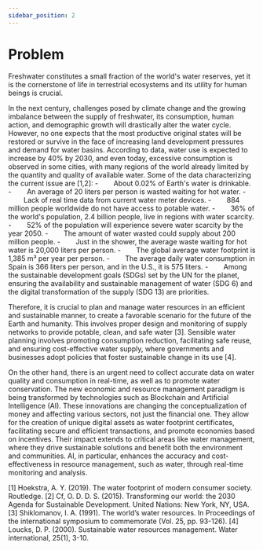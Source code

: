 ```yaml
---
sidebar_position: 2
---
```


# Problem

Freshwater constitutes a small fraction of the world's water reserves, yet it is the cornerstone of life in terrestrial ecosystems and its utility for human beings is crucial.

In the next century, challenges posed by climate change and the growing imbalance between the supply of freshwater, its consumption, human action, and demographic growth will drastically alter the water cycle. However, no one expects that the most productive original states will be restored or survive in the face of increasing land development pressures and demand for water basins. According to data, water use is expected to increase by 40% by 2030, and even today, excessive consumption is observed in some cities, with many regions of the world already limited by the quantity and quality of available water. Some of the data characterizing the current issue are [1,2]:
-        About 0.02% of Earth's water is drinkable.
-        An average of 20 liters per person is wasted waiting for hot water.
-        Lack of real time data from current water meter devices.
-        884 million people worldwide do not have access to potable water.
-        36% of the world's population, 2.4 billion people, live in regions with water scarcity.
-        52% of the population will experience severe water scarcity by the year 2050.
-        The amount of water wasted could supply about 200 million people.
-        Just in the shower, the average waste waiting for hot water is 20,000 liters per person.
-        The global average water footprint is 1,385 m³ per year per person.
-        The average daily water consumption in Spain is 366 liters per person, and in the U.S., it is 575 liters.
-        Among the sustainable development goals (SDGs) set by the UN for the planet, ensuring the availability and sustainable management of water (SDG 6) and the digital transformation of the supply (SDG 13) are priorities.

Therefore, it is crucial to plan and manage water resources in an efficient and sustainable manner, to create a favorable scenario for the future of the Earth and humanity. This involves proper design and monitoring of supply networks to provide potable, clean, and safe water [3]. Sensible water planning involves promoting consumption reduction, facilitating safe reuse, and ensuring cost-effective water supply, where governments and businesses adopt policies that foster sustainable change in its use [4].

On the other hand, there is an urgent need to collect accurate data on water quality and consumption in real-time, as well as to promote water conservation. The new economic and resource management paradigm is being transformed by technologies such as Blockchain and Artificial Intelligence (AI). These innovations are changing the conceptualization of money and affecting various sectors, not just the financial one. They allow for the creation of unique digital assets as water footprint certificates, facilitating secure and efficient transactions, and promote economies based on incentives. Their impact extends to critical areas like water management, where they drive sustainable solutions and benefit both the environment and communities. AI, in particular, enhances the accuracy and cost-effectiveness in resource management, such as water, through real-time monitoring and analysis.


[1] Hoekstra, A. Y. (2019). The water footprint of modern consumer society. Routledge.
[2] Cf, O. D. D. S. (2015). Transforming our world: the 2030 Agenda for Sustainable Development. United Nations: New York, NY, USA.
[3] Shiklomanov, I. A. (1991). The world’s water resources. In Proceedings of the international symposium to commemorate (Vol. 25, pp. 93-126).
[4] Loucks, D. P. (2000). Sustainable water resources management. Water international, 25(1), 3-10.